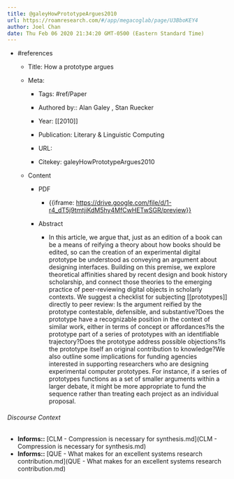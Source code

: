 ```yaml
---
title: @galeyHowPrototypeArgues2010
url: https://roamresearch.com/#/app/megacoglab/page/U3BboKEY4
author: Joel Chan
date: Thu Feb 06 2020 21:34:20 GMT-0500 (Eastern Standard Time)
---
```


- #references

    - Title: How a prototype argues

    - Meta:

        - Tags: #ref/Paper

        - Authored by::  Alan Galey ,  Stan Ruecker

        - Year: [[2010]]

        - Publication: Literary \& Linguistic Computing

        - URL:

        - Citekey: galeyHowPrototypeArgues2010

    - Content

        - PDF

            - {{iframe: https://drive.google.com/file/d/1-r4_dT5j9tmtjiKdM5hy4MfCwHETwSGR/preview}}

        - Abstract

            - In this article, we argue that, just as an edition of a book can be a means of reifying a theory about how books should be edited, so can the creation of an experimental digital prototype be understood as conveying an argument about designing interfaces. Building on this premise, we explore theoretical affinities shared by recent design and book history scholarship, and connect those theories to the emerging practice of peer-reviewing digital objects in scholarly contexts. We suggest a checklist for subjecting [[prototypes]] directly to peer review: Is the argument reified by the prototype contestable, defensible, and substantive?Does the prototype have a recognizable position in the context of similar work, either in terms of concept or affordances?Is the prototype part of a series of prototypes with an identifiable trajectory?Does the prototype address possible objections?Is the prototype itself an original contribution to knowledge?We also outline some implications for funding agencies interested in supporting researchers who are designing experimental computer prototypes. For instance, if a series of prototypes functions as a set of smaller arguments within a larger debate, it might be more appropriate to fund the sequence rather than treating each project as an individual proposal.

###### Discourse Context

- **Informs::** [CLM - Compression is necessary for synthesis.md](CLM - Compression is necessary for synthesis.md)
- **Informs::** [QUE - What makes for an excellent systems research contribution.md](QUE - What makes for an excellent systems research contribution.md)

